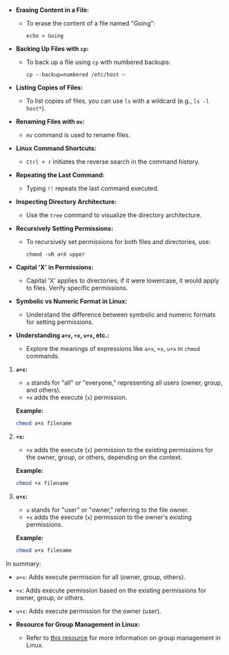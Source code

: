 - **Erasing Content in a File:**
  - To erase the content of a file named "Going":
    ```
    echo > Going
    ```

- **Backing Up Files with `cp`:**
  - To back up a file using `cp` with numbered backups:
    ```
    cp --backup=numbered /etc/host ~
    ```

- **Listing Copies of Files:**
  - To list copies of files, you can use `ls` with a wildcard (e.g., `ls -l host*`).

- **Renaming Files with `mv`:**
  - `mv` command is used to rename files.

- **Linux Command Shortcuts:**
  - `Ctrl + r` initiates the reverse search in the command history.

- **Repeating the Last Command:**
  - Typing `!!` repeats the last command executed.






- **Inspecting Directory Architecture:**
  - Use the `tree` command to visualize the directory architecture.

- **Recursively Setting Permissions:**
  - To recursively set permissions for both files and directories, use:
    ```
    chmod -vR a+X upper
    ```

- **Capital 'X' in Permissions:**
  - Capital 'X' applies to directories; if it were lowercase, it would apply to files. Verify specific permissions.

- **Symbolic vs Numeric Format in Linux:**
  - Understand the difference between symbolic and numeric formats for setting permissions.

- **Understanding `a+x`, `+x`, `u+x`, etc.:**
  - Explore the meanings of expressions like `a+x`, `+x`, `u+x` in `chmod` commands.


1. **`a+x`:**
   - `a` stands for "all" or "everyone," representing all users (owner, group, and others).
   - `+x` adds the execute (`x`) permission.

   **Example:**
   ```bash
   chmod a+x filename
   ```

2. **`+x`:**
   - `+x` adds the execute (`x`) permission to the existing permissions for the owner, group, or others, depending on the context.

   **Example:**
   ```bash
   chmod +x filename
   ```

3. **`u+x`:**
   - `u` stands for "user" or "owner," referring to the file owner.
   - `+x` adds the execute (`x`) permission to the owner's existing permissions.

   **Example:**
   ```bash
   chmod u+x filename
   ```

In summary:
- `a+x`: Adds execute permission for all (owner, group, others).
- `+x`: Adds execute permission based on the existing permissions for owner, group, or others.
- `u+x`: Adds execute permission for the owner (user).

- **Resource for Group Management in Linux:**
  - Refer to [this resource](https://www.geeksforgeeks.org/group-management-in-linux/) for more information on group management in Linux.